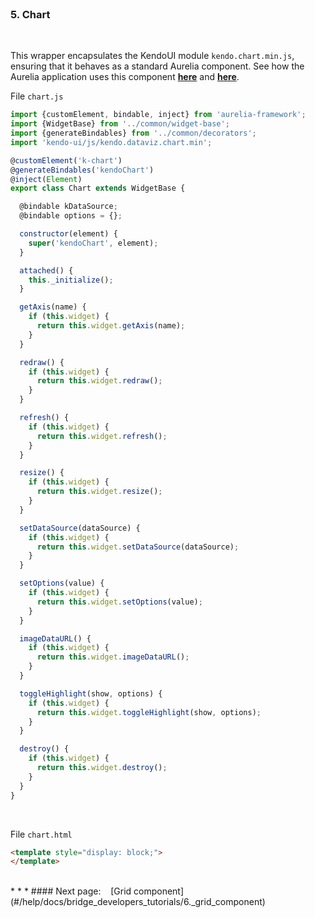 <br>

### 5. Chart
<br>

This wrapper encapsulates the KendoUI module `kendo.chart.min.js`, ensuring that it behaves as a standard Aurelia component. See how the Aurelia application uses this component **[here](#/help/docs/app_developers_tutorials/5._chart_component)** and **[here](#/samples/chart)**.
<br>

File `chart.js`
<br>
```javascript
import {customElement, bindable, inject} from 'aurelia-framework';
import {WidgetBase} from '../common/widget-base';
import {generateBindables} from '../common/decorators';
import 'kendo-ui/js/kendo.dataviz.chart.min';

@customElement('k-chart')
@generateBindables('kendoChart')
@inject(Element)
export class Chart extends WidgetBase {

  @bindable kDataSource;
  @bindable options = {};

  constructor(element) {
    super('kendoChart', element);
  }

  attached() {
    this._initialize();
  }

  getAxis(name) {
    if (this.widget) {
      return this.widget.getAxis(name);
    }
  }

  redraw() {
    if (this.widget) {
      return this.widget.redraw();
    }
  }

  refresh() {
    if (this.widget) {
      return this.widget.refresh();
    }
  }

  resize() {
    if (this.widget) {
      return this.widget.resize();
    }
  }

  setDataSource(dataSource) {
    if (this.widget) {
      return this.widget.setDataSource(dataSource);
    }
  }

  setOptions(value) {
    if (this.widget) {
      return this.widget.setOptions(value);
    }
  }

  imageDataURL() {
    if (this.widget) {
      return this.widget.imageDataURL();
    }
  }

  toggleHighlight(show, options) {
    if (this.widget) {
      return this.widget.toggleHighlight(show, options);
    }
  }

  destroy() {
    if (this.widget) {
      return this.widget.destroy();
    }
  }
}
```
<br>

File `chart.html`
<br>
```html
<template style="display: block;">
</template>
```

<br>
* * *
#### Next page: &nbsp;&nbsp; [Grid component](#/help/docs/bridge_developers_tutorials/6._grid_component)
